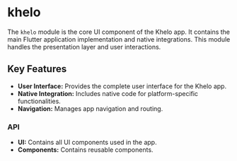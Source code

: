 # khelo

The `khelo` module is the core UI component of the Khelo app. It contains the main Flutter application implementation and native integrations. This module handles the presentation layer and user interactions.

## Key Features

- **User Interface:** Provides the complete user interface for the Khelo app.
- **Native Integration:** Includes native code for platform-specific functionalities.
- **Navigation:** Manages app navigation and routing.

### API

- **UI:** Contains all UI components used in the app.
- **Components:** Contains reusable components.
